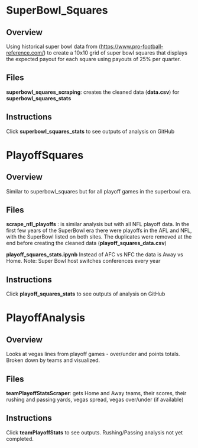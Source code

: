 # SuperBowl_Squares

## Overview
Using historical super bowl data from (https://www.pro-football-reference.com/) to create a 10x10 grid of super bowl squares that displays the expected payout for each
square using payouts of 25% per quarter.

## Files
**superbowl_squares_scraping**: creates the cleaned data (**data.csv**) for **superbowl_squares_stats**

## Instructions
Click **superbowl_squares_stats** to see outputs of analysis on GitHub


# PlayoffSquares

## Overview
Similar to superbowl_squares but for all playoff games in the superbowl era.

## Files
**scrape_nfl_playoffs** : is similar analysis but with all NFL playoff data. In the first few years of the SuperBowl era there were playoffs in the AFL and NFL, with the SuperBowl listed on both sites. The duplicates were removed at the end before creating the cleaned data (**playoff_squares_data.csv**)

**playoff_squares_stats.ipynb**  Instead of AFC vs NFC the data is Away vs Home. Note: Super Bowl host switches conferences every year

## Instructions
Click **playoff_squares_stats** to see outputs of analysis on GitHub


# PlayoffAnalysis

## Overview
Looks at vegas lines from playoff games - over/under and points totals. Broken down by teams and visualized.

## Files
**teamPlayoffStatsScraper**: gets Home and Away teams, their scores, their rushing and passing yards, vegas spread, vegas over/under (if available)

## Instructions
Click **teamPlayoffStats** to see outputs. Rushing/Passing analysis not yet completed.
